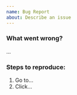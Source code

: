 ```yaml
---
name: Bug Report
about: Describe an issue
---
```


### What went wrong?
...

### Steps to reproduce:
1. Go to...
2. Click...
